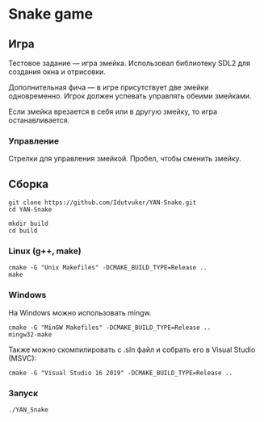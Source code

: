# Snake game

## Игра
Тестовое задание — игра змейка. 
Использовал библиотеку SDL2 для создания окна и отрисовки.

Дополнительная фича — в игре присутствует две змейки одновременно.
Игрок должен успевать управлять обеими змейками.

Если змейка врезается в себя или в другую змейку, то игра останавливается.

### Управление
Стрелки для управления змейкой. Пробел, чтобы сменить змейку.

## Сборка 

```shell
git clone https://github.com/Idutvuker/YAN-Snake.git
cd YAN-Snake

mkdir build
cd build
```

### Linux (g++, make)
```shell
cmake -G "Unix Makefiles" -DCMAKE_BUILD_TYPE=Release ..
make
```

### Windows
На Windows можно использовать mingw.
```shell
cmake -G "MinGW Makefiles" -DCMAKE_BUILD_TYPE=Release ..
mingw32-make
```

Также можно скомпилировать с .sln файл и собрать его в Visual Studio (MSVC):
```shell
cmake -G "Visual Studio 16 2019" -DCMAKE_BUILD_TYPE=Release ..
```

### Запуск
```
./YAN_Snake
```

